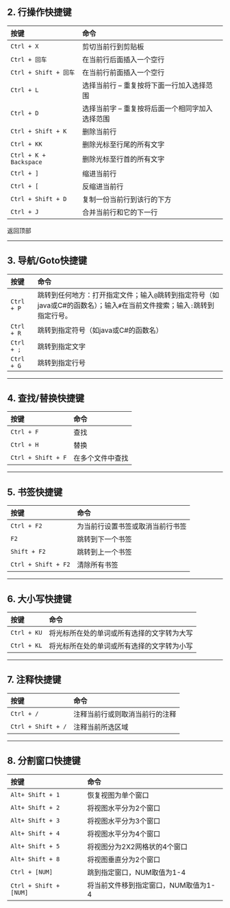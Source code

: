 



## 2. 行操作快捷键

| 按键                   | 命令                                            |
| :--------------------- | :---------------------------------------------- |
| `Ctrl + X`             | 剪切当前行到剪贴板                              |
| `Ctrl + 回车`          | 在当前行后面插入一个空行                        |
| `Ctrl + Shift + 回车`  | 在当前行前面插入一个空行                        |
| `Ctrl + L`             | 选择当前行 – 重复按将下面一行加入选择范围       |
| `Ctrl + D`             | 选择当前字 – 重复按将后面一个相同字加入选择范围 |
| `Ctrl + Shift + K`     | 删除当前行                                      |
| `Ctrl + KK`            | 删除光标至行尾的所有文字                        |
| `Ctrl + K + Backspace` | 删除光标至行首的所有文字                        |
| `Ctrl + ]`             | 缩进当前行                                      |
| `Ctrl + [`             | 反缩进当前行                                    |
| `Ctrl + Shift + D`     | 复制一份当前行到该行的下方                      |
| `Ctrl + J`             | 合并当前行和它的下一行                          |

返回顶部

------

## 3. 导航/Goto快捷键

| 按键 | 命令           |
| :----------------------- | :-------------------------------------- |
| `Ctrl + P` | 跳转到任何地方：打开指定文件；输入`@`跳转到指定符号（如java或C#的函数名）；输入`#`在当前文件搜索；输入`:`跳转到指定行号。 |
| `Ctrl + R` | 跳转到指定符号（如java或C#的函数名）                         |
| `Ctrl + ;` | 跳转到指定文字                                               |
| `Ctrl + G` | 跳转到指定行号                                               |


------

## 4. 查找/替换快捷键

| 按键               | 命令             |
| :----------------- | :--------------- |
| `Ctrl + F`         | 查找             |
| `Ctrl + H`         | 替换             |
| `Ctrl + Shift + F` | 在多个文件中查找 |


------

## 5. 书签快捷键

| 按键                | 命令                             |
| :------------------ | :------------------------------- |
| `Ctrl + F2`         | 为当前行设置书签或取消当前行书签 |
| `F2`                | 跳转到下一个书签                 |
| `Shift + F2`        | 跳转到上一个书签                 |
| `Ctrl + Shift + F2` | 清除所有书签                     |


------

## 6. 大小写快捷键

| 按键        | 命令                                       |
| :---------- | :----------------------------------------- |
| `Ctrl + KU` | 将光标所在处的单词或所有选择的文字转为大写 |
| `Ctrl + KL` | 将光标所在处的单词或所有选择的文字转为小写 |


------

## 7. 注释快捷键

| 按键               | 命令                           |
| :----------------- | :----------------------------- |
| `Ctrl + /`         | 注释当前行或则取消当前行的注释 |
| `Ctrl + Shift + /` | 注释当前所选区域               |


------

## 8. 分割窗口快捷键

| 按键                   | 命令                                 |
| :--------------------- | :----------------------------------- |
| `Alt+ Shift + 1`       | 恢复视图为单个窗口                   |
| `Alt+ Shift + 2`       | 将视图水平分为2个窗口                |
| `Alt+ Shift + 3`       | 将视图水平分为3个窗口                |
| `Alt+ Shift + 4`       | 将视图水平分为4个窗口                |
| `Alt+ Shift + 5`       | 将视图分为2X2网格状的4个窗口         |
| `Alt+ Shift + 8`       | 将视图垂直分为2个窗口                |
| `Ctrl + [NUM]`         | 跳到指定窗口，NUM取值为1-4           |
| `Ctrl + Shift + [NUM]` | 将当前文件移到指定窗口，NUM取值为1-4 |